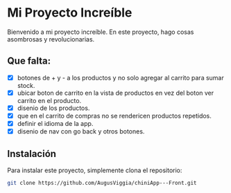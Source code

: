 # Mi Proyecto Increíble

Bienvenido a mi proyecto increíble. En este proyecto, hago cosas asombrosas y revolucionarias.

## Que falta:

- [x] botones de + y - a los productos y no solo agregar al carrito para sumar stock.
- [x] ubicar boton de carrito en la vista de productos en vez del boton ver carrito en el producto.
- [x] disenio de los productos.
- [x] que en el carrito de compras no se rendericen productos repetidos.
- [x] definir el idioma de la app.
- [x] disenio de nav con go back y otros botones.

## Instalación

Para instalar este proyecto, simplemente clona el repositorio:

```bash
git clone https://github.com/AugusViggia/chiniApp---Front.git

